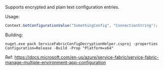 Supports encrypted and plain text configuration entries.

Usage:
```c#
Context.GetConfigurationValue("SomethingConfig", "ConnectionString");
```

Building:
```
nuget.exe pack ServiceFabricConfigDecryptionHelper.csproj -properties Configuration=Release -Build -Prop "Platform=x64"
```

Ref:
https://docs.microsoft.com/en-us/azure/service-fabric/service-fabric-manage-multiple-environment-app-configuration
